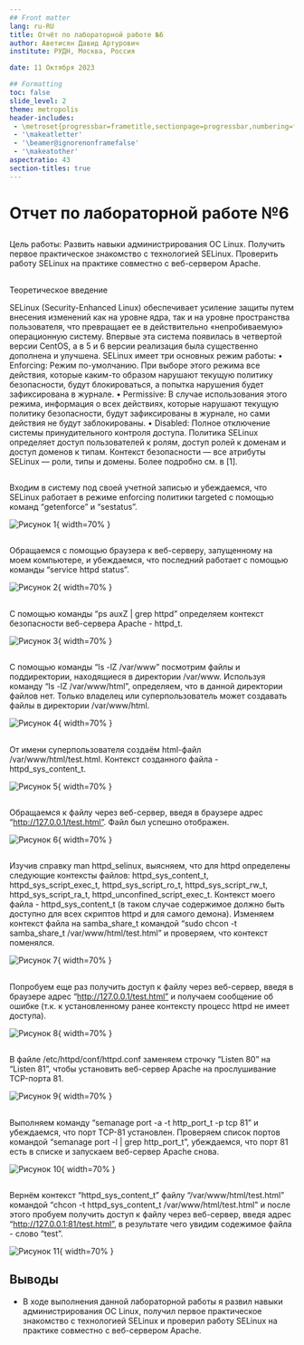 ```yaml
---
## Front matter
lang: ru-RU
title: Отчёт по лабораторной работе №6
author: Аветисян Давид Артурович
institute: РУДН, Москва, Россия

date: 11 Октября 2023

## Formatting
toc: false
slide_level: 2
theme: metropolis
header-includes: 
 - \metroset{progressbar=frametitle,sectionpage=progressbar,numbering=fraction}
 - '\makeatletter'
 - '\beamer@ignorenonframefalse'
 - '\makeatother'
aspectratio: 43
section-titles: true
---
```


# Отчет по лабораторной работе №6

##

Цель работы: Развить навыки администрирования ОС Linux. Получить первое практическое знакомство с технологией SELinux. Проверить работу SELinux на практике совместно с веб-сервером Apache.

## 

Теоретическое введение

SELinux (Security-Enhanced Linux) обеспечивает усиление защиты путем внесения изменений как на уровне ядра, так и на уровне пространства пользователя, что превращает ее в действительно «непробиваемую» операционную систему.
Впервые эта система появилась в четвертой версии CentOS, а в 5 и 6 версии реализация была существенно дополнена и улучшена.
SELinux имеет три основных режим работы:
• Enforcing: Режим по-умолчанию. При выборе этого режима все действия, которые каким-то образом нарушают текущую политику безопасности, будут блокироваться, а попытка нарушения будет зафиксирована в журнале.
• Permissive: В случае использования этого режима, информация о всех действиях, которые нарушают текущую политику безопасности, будут зафиксированы в журнале, но сами действия не будут заблокированы.
• Disabled: Полное отключение системы принудительного контроля доступа.
Политика SELinux определяет доступ пользователей к ролям, доступ ролей к доменам и доступ доменов к типам.
Контекст безопасности — все атрибуты SELinux — роли, типы и домены.
Более подробно см. в [1].

##

Входим в систему под своей учетной записью и убеждаемся, что SELinux работает в режиме enforcing политики targeted с помощью команд “getenforce” и “sestatus”.

![Рисунок 1](image06/1.png){ width=70% }

##

Обращаемся с помощью браузера к веб-серверу, запущенному на моем компьютере, и убеждаемся, что последний работает с помощью команды “service httpd status”.

![Рисунок 2](image06/2.png){ width=70% }

##

С помощью команды “ps auxZ | grep httpd” определяем контекст безопасности веб-сервера Apache - httpd_t.

![Рисунок 3](image06/3.png){ width=70% }

##

С помощью команды “ls -lZ /var/www” посмотрим файлы и поддиректории, находящиеся в директории /var/www. Используя команду “ls -lZ /var/www/html”, определяем, что в данной директории файлов нет. Только владелец или суперпользователь может создавать файлы в директории /var/www/html.

![Рисунок 4](image06/4.png){ width=70% }

##

От имени суперпользователя создаём html-файл /var/www/html/test.html. Контекст созданного файла - httpd_sys_content_t.

![Рисунок 5](image06/5.png){ width=70% }

##

Обращаемся к файлу через веб-сервер, введя в браузере адрес “http://127.0.0.1/test.html”. Файл был успешно отображен.

![Рисунок 6](image06/8.png){ width=70% }

##

Изучив справку man httpd_selinux, выясняем, что для httpd определены следующие контексты файлов: httpd_sys_content_t, httpd_sys_script_exec_t, httpd_sys_script_ro_t, httpd_sys_script_rw_t, httpd_sys_script_ra_t, httpd_unconfined_script_exec_t. Контекст моего файла - httpd_sys_content_t (в таком случае содержимое должно быть доступно для всех скриптов httpd и для самого демона). Изменяем контекст файла на samba_share_t командой “sudo chcon -t samba_share_t /var/www/html/test.html” и проверяем, что контекст поменялся.

![Рисунок 7](image06/9.png){ width=70% }

##

Попробуем еще раз получить доступ к файлу через веб-сервер, введя в браузере адрес “http://127.0.0.1/test.html” и получаем сообщение об ошибке (т.к. к установленному ранее контексту процесс httpd не имеет доступа).

![Рисунок 8](image06/10.png){ width=70% }

##

В файле /etc/httpd/conf/httpd.conf заменяем строчку “Listen 80” на “Listen 81”, чтобы установить веб-сервер Apache на прослушивание TCP-порта 81.

![Рисунок 9](image06/12.png){ width=70% }

##

Выполняем команду “semanage port -a -t http_port_t -р tcp 81” и убеждаемся, что порт TCP-81 установлен. Проверяем список портов командой “semanage port -l | grep http_port_t”, убеждаемся, что порт 81 есть в списке и запускаем веб-сервер Apache снова.

![Рисунок 10](image06/15.png){ width=70% }

##

Вернём контекст “httpd_sys_cоntent_t” файлу “/var/www/html/test.html” командой “chcon -t httpd_sys_content_t /var/www/html/test.html" и после этого пробуем получить доступ к файлу через веб-сервер, введя адрес “http://127.0.0.1:81/test.html”, в результате чего увидим содежимое файла - слово “test”.

![Рисунок 11](image06/16.png){ width=70% }

## Выводы

- В ходе выполнения данной лабораторной работы я развил навыки администрирования ОС Linux, получил первое практическое знакомство с технологией SELinux и проверил работу SELinux на практике совместно с веб-сервером Apache.
